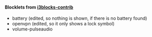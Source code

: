 #### Blocklets from [i3blocks-contrib](https://github.com/vivien/i3blocks-contrib)
- battery (edited, so nothing is shown, if there is no battery found)
- openvpn (edited, so it only shows a lock symbol)
- volume-pulseaudio
